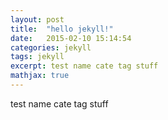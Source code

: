 ```yaml
---
layout: post
title:  "hello jekyll!"
date:   2015-02-10 15:14:54
categories: jekyll
tags: jekyll
excerpt: test name cate tag stuff
mathjax: true
---
```


test name cate tag stuff
